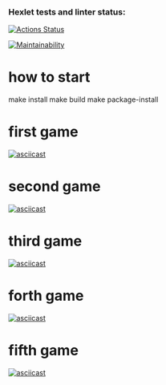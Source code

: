 ### Hexlet tests and linter status:
[![Actions Status](https://github.com/Morzisorc/python-project-lvl1/workflows/hexlet-check/badge.svg)](https://github.com/Morzisorc/python-project-lvl1/actions)

[![Maintainability](https://api.codeclimate.com/v1/badges/63789bb07adec5f603c8/maintainability)](https://codeclimate.com/github/Morzisorc/python-project-lvl1/maintainability)

# how to start
make install
make build
make package-install


# first game 
[![asciicast](https://asciinema.org/a/Wa9GGVmRNAyELyijHU88sZP0E.svg)](https://asciinema.org/a/Wa9GGVmRNAyELyijHU88sZP0E)

# second game
[![asciicast](https://asciinema.org/a/hGwVh8MDYlh4MbEKWjqT6iGRu.svg)](https://asciinema.org/a/hGwVh8MDYlh4MbEKWjqT6iGRu)

# third game
[![asciicast](https://asciinema.org/a/KP11u3NBs3X215gRTb6SNHjfy.svg)](https://asciinema.org/a/KP11u3NBs3X215gRTb6SNHjfy) 

# forth game
[![asciicast](https://asciinema.org/a/OM5zc53H2WTDF1LhROUIi0BZF.svg)](https://asciinema.org/a/OM5zc53H2WTDF1LhROUIi0BZF)

# fifth game
[![asciicast](https://asciinema.org/a/nK2sI9sA8T9GRM5wIWFI29xOC.svg)](https://asciinema.org/a/nK2sI9sA8T9GRM5wIWFI29xOC)